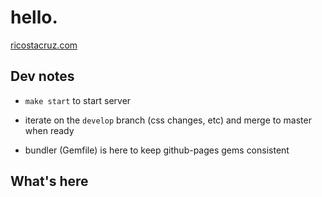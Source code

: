 # hello.

[ricostacruz.com](http://ricostacruz.com)

## Dev notes

- `make start` to start server

- iterate on the `develop` branch (css changes, etc) and merge to master when 
ready

- bundler (Gemfile) is here to keep github-pages gems consistent

## What's here

